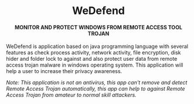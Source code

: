 <h1 align="center">WeDefend</h1> 
<h4 align="center">MONITOR AND PROTECT WINDOWS FROM REMOTE ACCESS TOOL TROJAN</h4>

WeDefend is application based on java programming language with several features as check process activity, network activity, file encryption, disk hider and folder lock to against and also protect user data from remote access trojan malware in windows operating system. This application will help a user to increase their privacy awareness.

*Note: This application is not an antivirus, this app can't remove and detect Remote Access Trojan automatically, this app can help to against Remote Access Trojan from amateur to normal skill attackers.*

